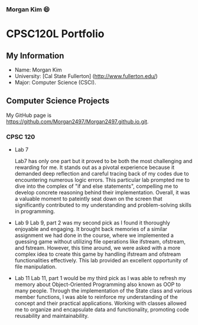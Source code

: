 ### **Morgan Kim** :smile:

# CPSC120L Portfolio

## My Information
- Name: Morgan Kim
- University: [Cal State Fullerton] (http://www.fullerton.edu/)
- Major: Computer Science (CSCI).

## Computer Science Projects

My GitHub page is https://github.com/Morgan2497/Morgan2497.github.io.git.

### CPSC 120

* Lab 7

    Lab7 has only one part but it proved to be both the most challenging and rewarding for me. It stands out as a pivotal experience because it demanded deep reflection and careful tracing back of my codes due to encountering numerous logic errors. This particular lab prompted me to dive into the complex of "if and else statements", compelling me to develop concrete reasoning behind their implementation. Overall, it was a valuable moment to pateintly seat down on the screen that significantly contributed to my understanding and problem-solving skills in programming.

* Lab 9
    Lab 9, part 2 was my second pick as I found it thoroughly enjoyable and engaging. It brought back memories of a similar assignment we had done in the course, where we implemented a guessing game without utilizing file operations like ifstream, ofstream, and fstream. However, this time around, we were asked with a more complex idea to create this game by handling ifstream and ofstream functionalities effectively. This lab provided an excellent opportunity of file manipulation.

* Lab 11
    Lab 11, part 1 would be my third pick as I was able to refresh my memory about Object-Oriented Programming also known as OOP to many people. Through the implementation of the State class and various member functions, I was able to reinforce my understanding of the concept and their practical applications. Working with classes allowed me to organize and encapsulate data and functionality, promoting code reusability and maintainability. 